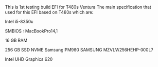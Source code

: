 This is 1st testing build EFI for T480s Ventura
The main specification that used for this EFI based on T480s which are:

Intel i5-8350u

SMBIOS : MacBookPro14,1

16 GB RAM

256 GB SSD NVME Samsung PM960 SAMSUNG MZVLW256HEHP-000L7

Intel UHD Graphics 620

